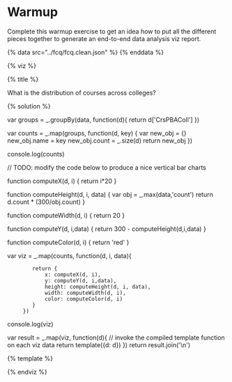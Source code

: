 # Warmup

Complete this warmup exercise to get an idea how to put all the different pieces
together to generate an end-to-end data analysis viz report.

<a name="top"/>
<div id="autonav"></div>

{% data src="../fcq/fcq.clean.json" %}
{% enddata %}

{% viz %}

{% title %}

What is the distribution of courses across colleges?

{% solution %}

var groups = _.groupBy(data, function(d){
    return d['CrsPBAColl']
})

var counts = _.map(groups, function(d, key) {
    var new_obj = {}
    new_obj.name = key
    new_obj.count = _.size(d)
    return new_obj
})


console.log(counts)

// TODO: modify the code below to produce a nice vertical bar charts

function computeX(d, i) {
    return i*20
}

function computeHeight(d, i, data) {
    var obj = _.max(data,'count') 
    return d.count * (300/obj.count)
}

function computeWidth(d, i) {
    return 20 
}

function computeY(d, i,data) {
    return 300 - computeHeight(d,i,data)
}

function computeColor(d, i) {
    return 'red'
}



var viz = _.map(counts, function(d, i, data){
 
            return {
                x: computeX(d, i),
                y: computeY(d, i,data),
                height: computeHeight(d, i, data),
                width: computeWidth(d, i),
                color: computeColor(d, i)
            }
         })
console.log(viz)

var result = _.map(viz, function(d){
         // invoke the compiled template function on each viz data
         return template({d: d})
     })
return result.join('\n')

{% template %}

<rect x="${d.x}"
      y="${d.y}"
      height="${d.height}"
      width="${d.width}"
      style="fill:${d.color};
             stroke-width:3;
             stroke:rgb(0,0,0)" />

{% endviz %}